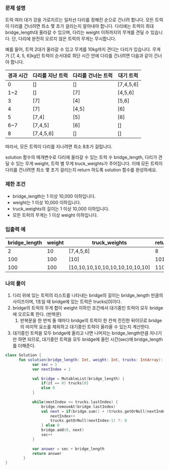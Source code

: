 ### **문제 설명**

트럭 여러 대가 강을 가로지르는 일차선 다리를 정해진 순으로 건너려 합니다. 모든 트럭이 다리를 건너려면 최소 몇 초가 걸리는지 알아내야 합니다. 다리에는 트럭이 최대 bridge_length대 올라갈 수 있으며, 다리는 weight 이하까지의 무게를 견딜 수 있습니다. 단, 다리에 완전히 오르지 않은 트럭의 무게는 무시합니다.

예를 들어, 트럭 2대가 올라갈 수 있고 무게를 10kg까지 견디는 다리가 있습니다. 무게가 [7, 4, 5, 6]kg인 트럭이 순서대로 최단 시간 안에 다리를 건너려면 다음과 같이 건너야 합니다.

| 경과 시간 | 다리를 지난 트럭 | 다리를 건너는 트럭 | 대기 트럭 |
| --- | --- | --- | --- |
| 0 | [] | [] | [7,4,5,6] |
| 1~2 | [] | [7] | [4,5,6] |
| 3 | [7] | [4] | [5,6] |
| 4 | [7] | [4,5] | [6] |
| 5 | [7,4] | [5] | [6] |
| 6~7 | [7,4,5] | [6] | [] |
| 8 | [7,4,5,6] | [] | [] |

따라서, 모든 트럭이 다리를 지나려면 최소 8초가 걸립니다.

solution 함수의 매개변수로 다리에 올라갈 수 있는 트럭 수 bridge_length, 다리가 견딜 수 있는 무게 weight, 트럭 별 무게 truck_weights가 주어집니다. 이때 모든 트럭이 다리를 건너려면 최소 몇 초가 걸리는지 return 하도록 solution 함수를 완성하세요.

### 제한 조건

- bridge_length는 1 이상 10,000 이하입니다.
- weight는 1 이상 10,000 이하입니다.
- truck_weights의 길이는 1 이상 10,000 이하입니다.
- 모든 트럭의 무게는 1 이상 weight 이하입니다.

### 입출력 예

| bridge_length | weight | truck_weights | return |
| --- | --- | --- | --- |
| 2 | 10 | [7,4,5,6] | 8 |
| 100 | 100 | [10] | 101 |
| 100 | 100 | [10,10,10,10,10,10,10,10,10,10] | 110 |

### 나의 풀이

1. 다리 위에 있는 트럭의 리스트를 나타내는 bridge의 길이는 bridge_length 만큼의 사이즈이며, 1초일 때 bridge에 있는 트럭은 trucks[0]이다.
2. bridge의 트럭의 무게 합이 weight 이하인 조건에서 대기중인 트럭이 모두 bridge에 오르도록 한다. (반복문)
    1. 반복문을 한 번씩 돌 때마다 bridge의 트럭이 한 칸씩 전진한 뒤이므로 bridge의 마지막 요소를 제외하고 대기중인 트럭이 올라올 수 있는지 계산한다.
3. 대기중인 트럭을 모두 bridge에 올리고 나면 나머지는 bridge_length만큼 지나기만 하면 되므로, 대기중인 트럭을 모두 bridge에 올린 시간(sec)에 bridge_length를 더해준다.

```kotlin
class Solution {
	  fun solution(bridge_length: Int, weight: Int, trucks: IntArray): Int {
		    var sec = 1
		    var nextIndex = 1
		
		    val bridge = MutableList(bridge_length) {
		        if(it == 0) trucks[0]
		        else 0
		    }
		
		    while(nextIndex <= trucks.lastIndex) {
		        bridge.removeAt(bridge.lastIndex)
		        val next = if(bridge.sum() + (trucks.getOrNull(nextIndex) ?: 0) <= weight) {
		            nextIndex++
		            trucks.getOrNull(nextIndex-1) ?: 0
		        } else 0
		        bridge.add(0, next)
		        sec++
		    }
		
		    var answer = sec + bridge_length
		    return answer
		}
}
```
